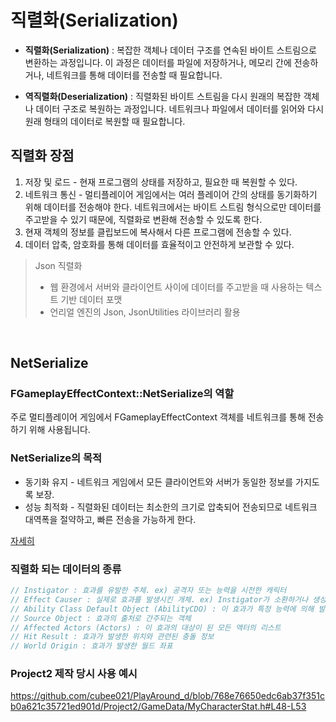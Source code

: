 # 직렬화(Serialization)
+ **직렬화(Serialization)** : 복잡한 객체나 데이터 구조를 연속된 바이트 스트림으로 변환하는 과정입니다. 이 과정은 데이터를 파일에 저장하거나, 메모리 간에 전송하거나, 네트워크를 통해 데이터를 전송할 때 필요합니다.

+ **역직렬화(Deserialization)** : 직렬화된 바이트 스트림을 다시 원래의 복잡한 객체나 데이터 구조로 복원하는 과정입니다. 네트워크나 파일에서 데이터를 읽어와 다시 원래 형태의 데이터로 복원할 때 필요합니다.

## 직렬화 장점
1. 저장 및 로드 - 현재 프로그램의 상태를 저장하고, 필요한 때 복원할 수 있다.
2. 네트워크 통신 - 멀티플레이어 게임에서는 여러 플레이어 간의 상태를 동기화하기 위해 데이터를 전송해야 한다. 네트워크에서는 바이트 스트림 형식으로만 데이터를 주고받을 수 있기 때문에, 직렬화로 변환해 전송할 수 있도록 한다.
3. 현재 객체의 정보를 클립보드에 복사해서 다른 프로그램에 전송할 수 있다.
4. 데이터 압축, 암호화를 통해 데이터를 효율적이고 안전하게 보관할 수 있다.

> Json 직렬화
> + 웹 환경에서 서버와 클라이언트 사이에 데이터를 주고받을 때 사용하는 텍스트 기반 데이터 포맷
> + 언리얼 엔진의 Json, JsonUtilities 라이브러리 활용

<br/>

## NetSerialize
### FGameplayEffectContext::NetSerialize의 역할
주로 멀티플레이어 게임에서 FGameplayEffectContext 객체를 네트워크를 통해 전송하기 위해 사용됩니다.

### NetSerialize의 목적
+ 동기화 유지 - 네트워크 게임에서 모든 클라이언트와 서버가 동일한 정보를 가지도록 보장.
+ 성능 최적화 - 직렬화된 데이터는 최소한의 크기로 압축되어 전송되므로 네트워크 대역폭을 절약하고, 빠른 전송을 가능하게 한다.

[자세히](https://kimteemo8729.tistory.com/41)

### 직렬화 되는 데이터의 종류
```cpp
// Instigator : 효과를 유발한 주체. ex) 공격자 또는 능력을 시전한 캐릭터
// Effect Causer : 실제로 효과를 발생시킨 개체. ex) Instigator가 소환하거나 생성한 개체일 수 있음
// Ability Class Default Object (AbilityCDO) : 이 효과가 특정 능력에 의해 발생한 경우, 그 능력의 클래스 기본 객체
// Source Object : 효과의 출처로 간주되는 객체
// Affected Actors (Actors) : 이 효과의 대상이 된 모든 액터의 리스트
// Hit Result : 효과가 발생한 위치와 관련된 충돌 정보
// World Origin : 효과가 발생한 월드 좌표
```

### Project2 제작 당시 사용 예시
https://github.com/cubee021/PlayAround_d/blob/768e76650edc6ab37f351cb0a621c35721ed901d/Project2/GameData/MyCharacterStat.h#L48-L53

